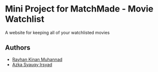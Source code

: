 # Mini Project for MatchMade - Movie Watchlist
A website for keeping all of your watchlisted movies

## Authors
- [Rayhan Kinan Muhannad](https://github.com/rayhankinan)
- [Azka Syauqy Irsyad](https://github.com/irsyadazka)